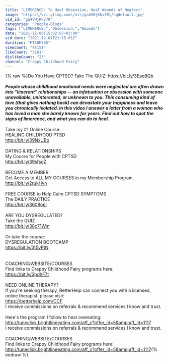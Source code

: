 ```yaml
---
title: "LIMERENCE: To Heal Obsession, Heal Wounds of Neglect"
image: "https:\/\/i.ytimg.com\/vi\/ga4VHjKkv70\/hqdefault.jpg"
vid_id: "ga4VHjKkv70"
categories: "People-Blogs"
tags: ["LIMERENCE:","Obsession,","Wounds"]
date: "2021-12-06T15:02:07+03:00"
vid_date: "2021-12-01T21:15:01Z"
duration: "PT30M39S"
viewcount: "44151"
likeCount: "3161"
dislikeCount: "23"
channel: "Crappy Childhood Fairy"
---
```

{% raw %}Do You Have CPTSD? Take The QUIZ: <a rel="nofollow" target="blank" href="https://bit.ly/3Eaq8Qb">https://bit.ly/3Eaq8Qb</a><br />***<br />People whose childhood emotional needs were neglected are often drawn into &quot;limerant&quot; relationships -- an infatuation or obsession with someone unavailable, uninterested, or unknown to you. This consuming kind of love (that gives nothing back) can devastate your happiness and leave you chronically isolated.  In this video I answer a letter from a woman who has loved a man she barely knows for years. Find out how to spot the signs of limerence, and what you can do to heal.<br />***<br />Take my #1 Online Course: <br />HEALING CHILDHOOD PTSD<br /> <a rel="nofollow" target="blank" href="http://bit.ly/39NxUBo">http://bit.ly/39NxUBo</a><br /><br />DATING &amp; RELATIONSHIPS<br />My Course for People with CPTSD<br /><a rel="nofollow" target="blank" href="http://bit.ly/39sfsgZ">http://bit.ly/39sfsgZ</a><br /><br />BECOME A MEMBER<br />Get Access to ALL MY COURSES in my Membership Program.<br /><a rel="nofollow" target="blank" href="http://bit.ly/2rukHvh">http://bit.ly/2rukHvh</a><br /><br />FREE COURSE to Help Calm CPTSD SYMPTOMS<br />The DAILY PRACTICE<br /><a rel="nofollow" target="blank" href="http://bit.ly/3608opl">http://bit.ly/3608opl</a><br /><br />ARE YOU DYSREGULATED? <br />Take the QUIZ<br /><a rel="nofollow" target="blank" href="http://bit.ly/38c71Wm">http://bit.ly/38c71Wm</a><br /><br />Or take the course:<br />DYSREGULATION BOOTCAMP<br /><a rel="nofollow" target="blank" href="https://bit.ly/3t5vPtN">https://bit.ly/3t5vPtN</a><br /><br /><br />COACHING/WEBSITE/COURSES<br />Find links to Crappy Childhood Fairy programs here:<br /><a rel="nofollow" target="blank" href="https://bit.ly/3pdhF7t">https://bit.ly/3pdhF7t</a><br /><br />NEED ONLINE THERAPY?<br />If you're seeking therapy, BetterHelp can connect you with a licensed, online therapist, please visit:<br /><a rel="nofollow" target="blank" href="https://betterhelp.com/CCF">https://betterhelp.com/CCF</a><br />I receive commissions on referrals &amp; recommend services I know and trust.<br /><br />Here's the program I follow to heal overeating:<br /><a rel="nofollow" target="blank" href="http://tuneclick.brightlineeating.com/aff_c?offer_id=5&amp;aff_id=1117">http://tuneclick.brightlineeating.com/aff_c?offer_id=5&amp;aff_id=1117</a><br />I receive commissions on referrals &amp; recommend services I know and trust.<br /><br />COACHING/WEBSITE/COURSES <br />Find links to Crappy Childhood Fairy programs here:<br /><a rel="nofollow" target="blank" href="http://tuneclick.brightlineeating.com/aff_c?offer_id=5&amp;aff_id=1117">http://tuneclick.brightlineeating.com/aff_c?offer_id=5&amp;aff_id=1117</a>{% endraw %}
